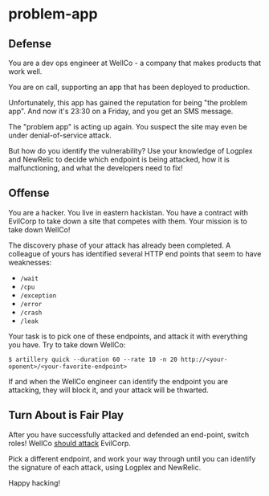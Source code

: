 # problem-app

## Defense

You are a dev ops engineer at WellCo - a company that makes products that work well. 

You are on call, supporting an app that has been deployed to production. 

Unfortunately, this app has gained the reputation for being "the problem app". And now it's 23:30 on a Friday, and you get an SMS message.

The "problem app" is acting up again. You suspect the site may even be under denial-of-service attack.

But how do you identify the vulnerability? Use your knowledge of Logplex and NewRelic to decide which endpoint is being attacked, how it is malfunctioning, and what the developers need to fix!

## Offense

You are a hacker. You live in eastern hackistan. You have a contract with EvilCorp to take down a site that competes with them. Your mission is to take down WellCo!

The discovery phase of your attack has already been completed. A colleague of yours has identified several HTTP end points that seem to have weaknesses:

- `/wait`
- `/cpu`
- `/exception`
- `/error`
- `/crash`
- `/leak`

Your task is to pick one of these endpoints, and attack it with everything you have. Try to take down WellCo:

```
$ artillery quick --duration 60 --rate 10 -n 20 http://<your-oponent>/<your-favorite-endpoint>
```

If and when the WellCo engineer can identify the endpoint you are attacking, they will block it, and your attack will be thwarted.

## Turn About is Fair Play

After you have successfully attacked and defended an end-point, switch roles! WellCo [should attack](https://youtu.be/rLITAQi0aj0?t=1m15s) EvilCorp.

Pick a different endpoint, and work your way through until you can identify the signature of each attack, using Logplex and NewRelic.

Happy hacking!